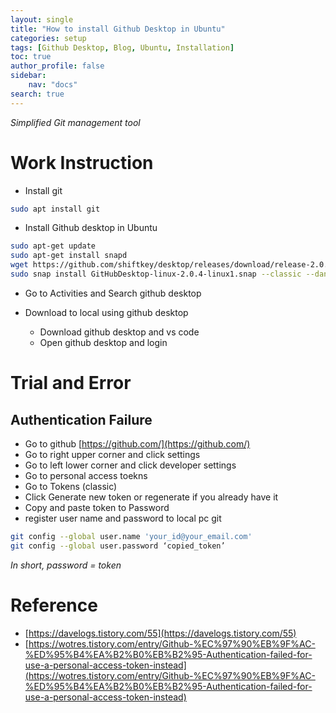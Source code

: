 ```yaml
---
layout: single
title: "How to install Github Desktop in Ubuntu"
categories: setup
tags: [Github Desktop, Blog, Ubuntu, Installation]
toc: true
author_profile: false
sidebar:
    nav: "docs"
search: true
---
```


*Simplified Git management tool*

# Work Instruction

- Install git

```bash
sudo apt install git
```

- Install Github desktop in Ubuntu

```bash
sudo apt-get update
sudo apt-get install snapd
wget https://github.com/shiftkey/desktop/releases/download/release-2.0.4-linux1/GitHubDesktop-linux-2.0.4-linux1.snap
sudo snap install GitHubDesktop-linux-2.0.4-linux1.snap --classic --dangerous
```
- Go to Activities and Search github desktop

- Download to local using github desktop
  - Download github desktop and vs code
  - Open github desktop and login

# Trial and Error  
## Authentication Failure

- Go to github [https://github.com/](https://github.com/)
- Go to right upper corner and click settings
- Go to left lower corner  and click developer settings
- Go to personal access toekns
- Go to Tokens (classic)
- Click Generate new token or regenerate if you already have it
- Copy and paste token to Password
- register user name and password to local pc git
```bash
git config --global user.name 'your_id@your_email.com'
git config --global user.password ‘copied_token’
```
*In short, password = token*


# Reference 
- [https://davelogs.tistory.com/55](https://davelogs.tistory.com/55)
- [https://wotres.tistory.com/entry/Github-%EC%97%90%EB%9F%AC-%ED%95%B4%EA%B2%B0%EB%B2%95-Authentication-failed-for-use-a-personal-access-token-instead](https://wotres.tistory.com/entry/Github-%EC%97%90%EB%9F%AC-%ED%95%B4%EA%B2%B0%EB%B2%95-Authentication-failed-for-use-a-personal-access-token-instead)